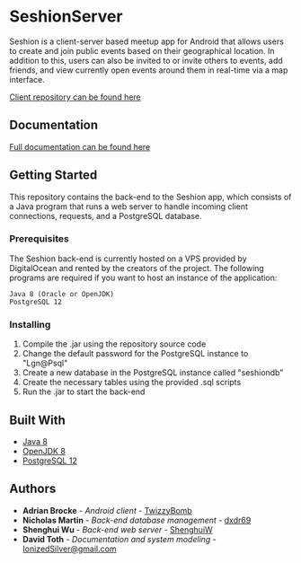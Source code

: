 # SeshionServer

Seshion is a client-server based meetup app for Android that allows users to create and join public events based on their geographical location. In addition to this, 
users can also be invited to or invite others to events, add friends, and view currently open events around them in real-time via a map interface.

[Client repository can be found here](https://github.com/dxdr69/SeshionClient)

## Documentation

[Full documentation can be found here](https://drive.google.com/drive/folders/1WrRzsw0rnPyAzixODXPZbLkHebdfItTs?usp=sharing)

## Getting Started

This repository contains the back-end to the Seshion app, which consists of a Java program that runs a web server to handle incoming client connections, requests, and a PostgreSQL database.

### Prerequisites

The Seshion back-end is currently hosted on a VPS provided by DigitalOcean and rented by the creators of the project. The following programs are required if you want to host an instance of the application: 

```
Java 8 (Oracle or OpenJDK)
PostgreSQL 12
```

### Installing

1. Compile the .jar using the repository source code
2. Change the default password for the PostgreSQL instance to "Lgn@Psql"
3. Create a new database in the PostgreSQL instance called "seshiondb" 
4. Create the necessary tables using the provided .sql scripts
5. Run the .jar to start the back-end

## Built With

* [Java 8](https://java.com/en/download/faq/java8.xml)
* [OpenJDK 8](https://wiki.openjdk.java.net/display/jdk8u/Main)
* [PostgreSQL 12](https://www.postgresql.org/docs/12/index.html)

## Authors

* **Adrian Brocke** - *Android client* - [TwizzyBomb](https://github.com/TwizzyBomb)
* **Nicholas Martin** - *Back-end database management* - [dxdr69](https://github.com/dxdr69)
* **Shenghui Wu** - *Back-end web server* - [ShenghuiW](https://github.com/ShenghuiW)
* **David Toth** - *Documentation and system modeling* - IonizedSilver@gmail.com
